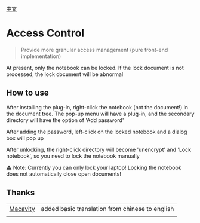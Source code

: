 [中文](https://github.com/kuangdongksk/siyuan-access-controller/blob/main/README_zh_CN.md)

# Access Control

> Provide more granular access management (pure front-end implementation)

At present, only the notebook can be locked. If the lock document is not processed, the lock document will be abnormal

## How to use

After installing the plug-in, right-click the notebook (not the document!) in the document tree. The pop-up menu will have a plug-in, and the secondary directory will have the option of 'Add password'

After adding the password, left-click on the locked notebook and a dialog box will pop up

After unlocking, the right-click directory will become 'unencrypt' and 'Lock notebook', so you need to lock the notebook manually

⚠️ Note: Currently you can only lock your laptop! Locking the notebook does not automatically close open documents!

## Thanks


|                                      |                                                 |
| ------------------------------------ | ----------------------------------------------- |
| [Macavity](https://github.com/Macavity) | added basic translation from chinese to english |
|                                      |                                                 |
